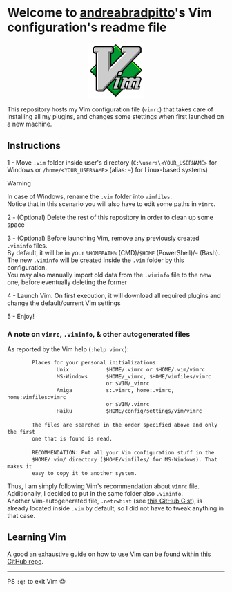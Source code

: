 # Welcome to [andreabradpitto](https://github.com/andreabradpitto)'s Vim configuration's readme file

<!-- https://stackoverflow.com/a/69523392 -->
<!-- ![vim-logo](assets/vim-logo.svg) -->
<p align="center"> <img src="assets/vim-logo.svg" alt="Vim logo" width="128"/> </p>

This repository hosts my Vim configuration file (`vimrc`) that takes care of installing all my plugins, and changes some stettings when first launched on a new machine.

## Instructions

1 - Move `.vim` folder inside user's directory (`C:\users\<YOUR_USERNAME>` for Windows or `/home/<YOUR_USERNAME>` (alias: `~`) for Linux-based systems)

> [!WARNING]
> In case of Windows, rename the `.vim` folder into `vimfiles`.  
> Notice that in this scenario you will also have to edit some paths in `vimrc`.
<!-- Markdown alerts: https://github.com/orgs/community/discussions/16925 -->

2 - (Optional) Delete the rest of this repository in order to clean up some space

3 - (Optional) Before launching Vim, remove any previously created `.viminfo` files.  
By default, it will be in your `%HOMEPATH%` (CMD)/`$HOME` (PowerShell)/`~` (Bash).  
The new `.viminfo` will be created inside the `.vim` folder by this configuration.  
You may also manually import old data from the `.viminfo` file to the new one, before eventually deleting the former

4 - Launch Vim. On first execution, it will download all required plugins and change the default/current Vim settings

5 - Enjoy!

### A note on `vimrc`, `.viminfo`, & other autogenerated files

As reported by the Vim help (`:help vimrc`):

```plain text
        Places for your personal initializations:
                Unix            $HOME/.vimrc or $HOME/.vim/vimrc
                MS-Windows      $HOME/_vimrc, $HOME/vimfiles/vimrc
                                or $VIM/_vimrc
                Amiga           s:.vimrc, home:.vimrc, home:vimfiles:vimrc
                                or $VIM/.vimrc
                Haiku           $HOME/config/settings/vim/vimrc

        The files are searched in the order specified above and only the first
        one that is found is read.

        RECOMMENDATION: Put all your Vim configuration stuff in the
        $HOME/.vim/ directory ($HOME/vimfiles/ for MS-Windows). That makes it
        easy to copy it to another system.
```

Thus, I am simply following Vim's recommendation about `vimrc` file.  
Additionally, I decided to put in the same folder also `.viminfo`.  
Another Vim-autogenerated file, `.netrwhist` (see [this GitHub Gist](https://gist.github.com/seanh/3c32f6d4f1e27669c4d8a1d3ce3c215b)), is already located inside `.vim` by default, so I did not have to tweak anything in that case.

## Learning Vim

A good an exhaustive guide on how to use Vim can be found within [this GitHub repo](https://github.com/iggredible/Learn-Vim).

---

PS `:q!` to exit Vim 😉
